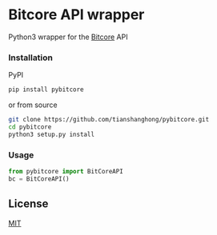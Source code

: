 # Bitcore API wrapper

Python3 wrapper for the [Bitcore](https://github.com/bitpay/bitcore/blob/master/packages/bitcore-node/docs/api-documentation.md) API

### Installation
PyPI
```bash
pip install pybitcore
```
or from source
```bash
git clone https://github.com/tianshanghong/pybitcore.git
cd pybitcore
python3 setup.py install
```

### Usage

```python
from pybitcore import BitCoreAPI
bc = BitCoreAPI()
```

## License
[MIT](https://choosealicense.com/licenses/mit/)